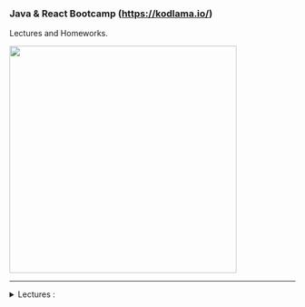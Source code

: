 ### Java & React Bootcamp (https://kodlama.io/)
Lectures and Homeworks.

<img width=400 src="https://process.fs.teachablecdn.com/ADNupMnWyR7kCWRvm76Laz/resize=width:705/https://www.filepicker.io/api/file/qi4s19xSKCmtaaRUqUFI">

* * *

<details>
<summary>Lectures : </summary>
asd
  as
</details>
